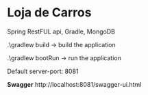 <h1><b>Loja de Carros</b></h1>

Spring RestFUL api, Gradle, MongoDB

.\gradlew build -> build the application

.\gradlew bootRun -> run the application

Default server-port: 8081

<b>Swagger</b>
http://localhost:8081/swagger-ui.html